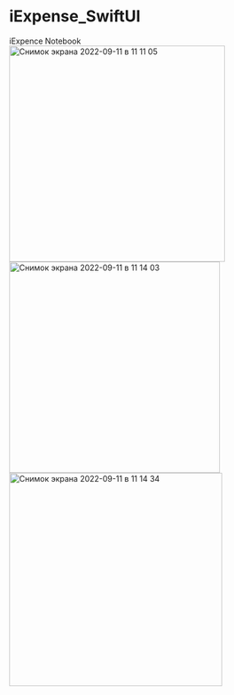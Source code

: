 # iExpense_SwiftUI
iExpence Notebook
<img width="389" alt="Снимок экрана 2022-09-11 в 11 11 05" src="https://user-images.githubusercontent.com/104690280/189518158-a4aafc2c-7a93-408a-bb37-5a05032a000f.png">
<img width="380" alt="Снимок экрана 2022-09-11 в 11 14 03" src="https://user-images.githubusercontent.com/104690280/189518161-73f46529-0c1f-4c53-9af7-21d4e8201506.png">
<img width="384" alt="Снимок экрана 2022-09-11 в 11 14 34" src="https://user-images.githubusercontent.com/104690280/189518163-ecb0efba-310c-47ff-adf1-7723fe375f44.png">

